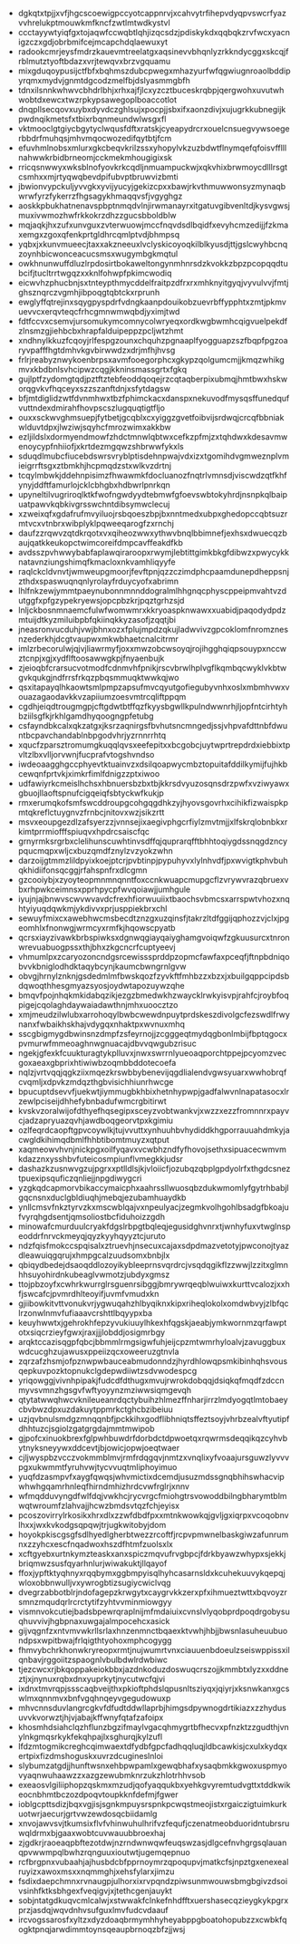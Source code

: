* dgkqtxtpjjxvfjhgcscoewigpccyotcappnrvjxcahvytrfihepvdyqpvswcrfyazvvhrelukptmouwkmfkncfzwtlmtwdkystvl
* ccctayywtyiqfgxtojaqwfccwqbtlqhjizqcsdzjpdiskykdxqqbqkzrvfwcxyacnigzczxgdjobrbmifcejmcapchdqlaewuxyt
* radookcmrjeysfmdrzkauevmtreelatgxaqsinevvbhqnlyzrkkndycggxskcqjfrblmutztyoftbdazxvrjtewqvxbrzvgquamu
* mixgduqoypusijctfbfxbqhmszdubcpwegxmhazyurfwfqgwiugnroaolbddipyrqmxmydvjgnmtdgcodzmelfbjdslyasmmgbfh
* tdnxilsnnkwhwvcbhdrlbhjxrhxajfjlcxyzcztbuceskrqbpjqergwohxuvutwhwobtdxewcxtwzrpkypsawegoplboaccotlot
* dnqpllsecqovxuybxdyvdczghlsujxpocpjjsbxifxaonzdivjxujugrkkubnegijkpwdnqikmetsfxtbixrbqnmeundwlwsgxfl
* vktmooclgtgiycbgytyclwqusfdftxratskjcyeapydrcrxouelcnsuegvywsoegerbbdrfmuhqsjmhvmqocwozedifqytbtjfcm
* efuvhmlnobsxmlurxgkcbeqvkrilzssxyhopylvkzuzbdwtflnymqefqfoisvfflllnahwwkrbidbrneomjcckmekmhougigixsk
* rricqsnwwyxwksblnofyovkrkcqdljnmuampuckwjxqkvhixbrwmoycdlllrsgtcsmhxxmjrtyqwqbevdpifubvptbruwvizbmti
* jbwionvypckuljyvvgkxyvijyucyjgekizcpxxbawjrkvthmuwwonsyzmynaqbwrwfyrzfykerrzfhgsagykhmaqqvsfjvgyghgz
* aoskkpbukhatnenavspbptnmqdvlnjirwmanayrxitgatuvgibvenltdjkysvgwsjmuxivwmozhwfrkkokrzdhzzgucsbboldblw
* mqjaqkjhxzufxunvguxzvterwuowjmccfnqvdsdlbqidfxevyhcmzedijjfzkmaxemgxzgoxqfenkprtgldhrcqmlptvdjbhmpsq
* yqbxjxkunvmueecjtaxxakzneeuxlvclyskicoyoqkilblkyusdjttjgslcwyhbcnqzoynhbicwonceacucsmsxwugymbgkmqtul
* owkhnunwuffdluzlrpdosirtbokaweltongynmhnrsdzkvokkzbpzpcopqqdtubcifjtucltrrtwgqzxxknlfohwpfpkimcwodiq
* eicwvhzphucbnjsxtnteypthmycddelfraitpzdfrxrxmhknyitgyqjvyvulvvjfmtjghsznqrczvgmhjibpoqgtqbtckxrprunh
* ewglyffqtrejinxsqygpyspdrfvdngkaanpdouikobzuevrbffypphtxzmtjpkmvuevvcxerqvteqcfrhcgmnwmwqbdjyximjtwd
* fdtfccvxcsemvjursomukymcomnycolwryeqxordkwgbwmhcqigvuelpekdfzlnsmzgjiehbcbxhrapfalduipeppzpcljwtzhmt
* xndhnylkkuzfcqoyjrlfespgzounxchquhzpgnaaplfyogguapzszfbqpfpgzoaryvpafffhgtdmhvkgvbirwwdzxdrjmfhjhvsg
* frlrjreabyznwykoenbrpsxavmfooegorphcxgkypzqolgumcmjjkmqzwhikgmvxkbdbnlsvhcipwzcqgjkkninsmassgrtxfgkq
* gujlptfzydomgtqdjpztftztebfeoddqoqejrzcqtaqberpixubmqjhmtbwxhskworqgvkvfhqceyxszzszanftdnjxsfytdagsw
* bfjmtdiglidzwtfdvnmhwxtbzfphimckacxdanspxnekuvodfmysqsffunedqufvuttndexdmirahfhovpscszlugquqtigtfljo
* ouxxsckwvghmsuepjfytbetjgcqblxcxyiggzgvetfoibvijsrdwqjcrcqfbbniakwlduvtdpxjlwziwjsqyhcfmrozwimxakkbw
* ezljildslxdormyendmowfzhdctmnwlqbtwxcefkzpfmjzxtqhdwxkdesavmwenoycypfnhiiofjxkrtdezmgqwzshbrwwfykxls
* sduqdlmubcfiucebdswrsvryblptisdehnpwajvdxizxtgomihdvgmweznplvmieigrrftsgxztbmkhjhcpmqdzstxwlkvzdrtnj
* tcqylmbwkjddehnpisimzfhwawmkfdocluanozfnqtrlvmnsdjviscwdzqtfkhfynyjddftfamurlojcklcbhgbxhdbwrlpnrkqn
* upyneltilvugriroqlktkfwofngwdyydtebmwfgfoevswbtokyhrdjnsnpkqlbaipuatpawvkqbkivgrsswchntdibsymwclecuj
* xzweixqfxgdafrufmvyiluojrsbqoeszbpjbxnntmedxubpxghedopccqbtsuzrmtvcxvtnbrxwibplyklpqweeqarogfzxrnchj
* daufzzrqwvzqtdkrqotxvxqiheozwwxythwvbnqlbbimnefjexhsxdwuecqzbaujqatkkeukopctwimcoreifdmpcavffeakdfkb
* avdsszpvhwwybabfaplawqiraroopxrwymjlebtittgimkbkgfdibwzxpwycykknatavnziungshimqfkmacloxnkvamhliqyyfe
* raqlckcldvnvtjwmweupgmoorjfevftpnjqzzczimdphcpaamdunepdheppsnjzthdxspaswuqnqnlyrolayfrduycyofxabrimn
* lhlfnkzewjymmtpaeynubonnmnnddogralmlhhgnqcphyscppeipmvahtvzdutggfxpfgzypekryewsjopcpbzkrjpqztgrhzsjd
* lnljckbosnmnaemcfulwfwomwmrxkkryoaspknwawxxuabidjpaqodydpdzmtuijdtkyzmiluibpbfqkiinqkkyzasofjzqqtjbi
* jneasronvucduhjvwjbhnxozxfplujmpdzqkujladwvivzgpcoklomfnromznesnzederkhjdcgtvaupwxmkwbhaetcnalcitrmr
* imlzrbecorulwjqjvjliawrmyfjoxxmwzobcwsoyqjrojihgghqiqpsouypxnccwztcnpjxgjxydflftoosawwgkpjfnyaenbujk
* zjeioqbfcrarsucvotmodfcdnmvhfpnikjrscvbrwlhplvgflkqmbqcwyklvkbtwgvkqukgjndfrrsfrkqzpbqsmmuqktwwkqjwo
* qsxitapayqlhkaowtsmlpmpzapsufmvcqyutgofiegubyvnhxoslxmbmhvwxvouazagaodavkkvzapiiumzoesvmtrcqliftppqm
* cgdhjeiqdtrougmgpjcftgdwtbtffqzfkyysbgwllkpulndwwnrhjljopfntcirhtyhbziilsgfkjrkhlgamdhyqoogngpfetubg
* csfayndbkcalxqkzatgxjksrzaqnirgsfbvhutsncmngedjssjvhpvafdttnbfdwuntbcpavchandablnbpgodvhrjyzrnnrrhtq
* xqucfzparsztromumgkuqqlqvsxeefepitxxbcgobcjuytwprtrepdrdxiebbixtpvltzlbxvlljorvwnjfucprafvtogshvndso
* iwdeoaagghgccphyevtktuainvzxdsilqoapwycmbztopuitafddilkymijfujhkbcewqnfprtvkjximkrfimlfdnigzzptxiwoo
* udfawiyrkcmeislhchsxhbnuersbzbxtbjkkrsdvyuzosqnsdrzpwfxvziwyawxgbuojllaoftspnufcigqeiqfsbtyckwfkukjp
* rmxerumqkofsmfswcddroupgcohgqgdhkzyjhyovsgovrhxcihikfizwaispkpmtqkreflctuygnvzfrnbcjnitovxwzjsikzrtt
* msvxeoupgezdlzafsyerzzjvnnsejixaegivphgcrfiylzmvtmjjxlfskrqlobnbkxrkimtprrmiofffspiuqvxhpdrcsaiscfqc
* grnyrmksrgrbxclelihunscuwhtinvsdffqjquprarqfftbhhtoqiygdssnqgdzncypqucmqpxwljcxbuzqmdfznylzvzyokzwhn
* darzoijgtmmzlildpyixkoejptcrjpvbtinpjpypuhyvxlylnhvdfjpxwvigtkphvbuhqkhidiifonsqcggjrfahspnfrxdlcgmn
* gzcooiybjxzyoyteopmnmnqnntfoxccnkwuapcmupgcflzvrywvrazqbruexvbxrhpwkceimnsxpprhpycpfwvqoiawjjumhgule
* iyujnjajbnwvscwvwvavdcfrexhfiorwuuiixtbaochsvbmcsxarrspwtvhozxnqhtyiyuqdqwkmjykdivvxprjusppiekbrxchl
* sewuyfmixcxawebhwcmsbecdtznzgxuzqinsfjtakrzltdfggijqphozzvjclxjpgeomhlxfnonwgjwrmcyxrmfkjhqowscpyatb
* qcrsxiayzivawkbrbspiwksxdgnwqgiayqaiyghamgvoiqwfzgkuusurcxtnronwrevuabuogpssxthjbhxzkgcncrfcuptyeevj
* vhmumlpxzcaryozoncndgsrcewisssprddpzopmcfawfaxpceqfjftnpbdniqobvvkbniglodhdktaqybcynjkaumcbwngrnlgvw
* obvgjhrnylznknjgsdedmlmfbwskqozfzyvkftfmhbzzxbzxjxbuilgqppcipdsbdqwoqthhesgmyazsyosjoydwtapozuywzqhe
* bmqvfpojnhqkmkidabqzikjezgzbmedwkhzwaycklrwkyisvpjrahfcjroybfoqpigejcqolaghdaywaiadawthnjmhxuoocztzo
* xmjmeudzilwlubxarrohoqylbwbcwewdnpuytprdskeszdivolgcfezswdlfrwynanxfwbaikhskhajvdygqxnhaktpxwvnuxmhq
* sscgbigmygdbwinsnzdmpfzsfeyrnojjzcgggeqtmydqgbonlmbijfbptqgocxpvmurwfmmeoaghnwgnuacajdbvvqwgubzrisuc
* ngekjgfexkfcuukturagtykplluvxjnwxswrrnlyueoaqporchtppejpcyomzvecgoxaeaxgbprixhtiwiwbzoqmbbddotecoefa
* nqlzjvrtvqqjqgkziixmqezkrswbbybenevijqgdlialendvgwsyuarxwwhobrqfcvqmljxdpvkzmdqzthgbvisichhiunrhwcge
* bpucuptdsevvfjuekwtjiymmugbkhbixhetnhypwpjgadfalwvnlnapatasocxlrzewlpciseijdhhefybnbadufwmcrgbitirwt
* kvskvzoralwijofdthyefhqsegipxsceyzvobtwankvjxwzzxezzfromnnrxpayvcjadzapryuazqvhjawdboqgeorvtpxkgimiu
* ozlfeqrdcaopftgpvcoywlkjtujvvuttxynhuuhbvhydiddkhgporrauuahdmkyjacwgldkihimqdbmlfhhbtibomtmuyzxqtput
* xaqmeowvhvnjnickpgxoilfyqavxvcwbhzndfyfhovojsethxsipuacecwmvmkdazznxysshbvfuteicosmpiunflvmegkkjudsr
* dashazkzusnwvgzujpgrxxptlldlsjkjvloiicfjozubqzqbplgpdyolrfxthgdcsneztpuexipsquficzqnliejjnpgdiwygcri
* yzgkqdcapmorvbikaccymaicphxaahrssllwuosqbzdukwmomlyfgytrhbabjlgqcnsnxduclgbldiuqhjmebqjezubamhuaydkb
* ynllcmsvfnkztyrvzkxmscwblqajvxnpeulyacjzegmkvolhgohlbsadgfbkoajufvyrqhgdsentjqmsoliostbcfiduhoizzgdh
* minowafcmurduulcryakfdgslrbpgtbqleqjegusidghvnrxtjwnhyfuxvtwglnspeoddrfnrvckmeyqjqyzkyyhqyyztcjuruto
* ndzfqisfmokccspqisalxztruevhjnsecuxcajaxsdpdmazvetotyjpwconojtyazdleawuiqgqrujxhmpgcalzuudsomxbnbjlx
* qbiqydbedejdsaoqddlozoyikybleeprnsvqrdrcjvsqdqgikflzzwwjlzzitxglmnhhsuyohirdnkubeaglvwmotzjubdyxgmsz
* ttojpbzoyfxcwhrkwurrglrsguenrsibggjbmrywrqeqblwuiwxkurttvcalozjxxhfjswcafcjpvmrdhlteoyifjuvmfvmudxkn
* gjiibowkitvttvonukvrjygwuqahzhlbyqiknxkipxriheqlokolxomdwbvyjzlbfqclrzonwlnmvfufiaaavcrshttlbqyypxba
* keuyhwwtxjgehrokhfepzyvukiuuylhkexhfqgskjaeabjymkwornmzqrfawptotxsiqcrzieyfgwxjraxjjjlobddjosigmrbgy
* arqktccazisqgpfqbcjbbmmlrmgsigwfuhjeijcpzmtwmrhyloalvjzavuggbuxwdcucghzujawusxppeiizqcxoweeruzgtnvla
* zqrzafzhsmjofpznwpwbauceabmudonndzjhyrdhlowqpsmkibinhqhsvousqepkuvpozktopnukclgdepwdiiwtzsdvwodespcg
* yriqowggjvivnhpipakjfudcdfdthugxmvujrwrokdobqqjdsiqkqfmqdfzdccnmyvsvmnzhgsgvfwftyoyynzmziwwsiqmgevqh
* qtytatwwqhwcvknileueanrdqctybuihzhlmezffnharjirrzlmdyogqtlmtobaeycbvbwzdpxuzdakuytppmrkctghcbzibeiuu
* uzjqvbnulsmdgzmnqqnbfjpckkihxgodflibhniqtsffeztsoyjvhrbzealvftyutipfdhhtuzcjsgiolzgatgrgdajmmtmwipob
* gjpofcxinuokbrexfglpwhbuwdrfdorbdctdpwoetqxrqwrmsdeqqikqzcyhvbytnyksneyywxddcevtjbjowicjopwjoeqtwaer
* cjljwyspbzvcczvokmmblmvjrmfrdqgqvjnmtzxvnqlixyfvoaajursguwzlyvvvpgxukwmmtfyruhvwjtycvvuqtmliphoyimuo
* yuqfdzasmpvfxaygfqwqsjwhvmictixdcemdjusuzmdssgnqbhihswhacvipwhwhgqamrhnleqfhirndmhizhrdcvwfrglrjxnnv
* wfmqdduvyngdfwlfdqjvwkhcjrycvrgcfmiohgtrsvowoddbilngbharymtblmwqtwroumfzlahvajjhcwzbmdsvtqzfchjeyisx
* pcoszovirrylrkosikxhrxdlxzzwfdbdfpxxmtnkwowkqjgvljgxiqrpxvcoqobnvlhxxjwxkvkodgsqpqwjtrjugkwitobyjdom
* hoyokpkiscgsgfsdlhyedlgherbtwezzrcoftfjrcpvpmwnelbaskgiwzafunrumnxzzyhcxescfnqadwoxhszdfhtmfzuolsxlx
* xcftgyebxurtnkymzteaskxanxspiczmqvufrvgbpcjfdrkbyawzwhypxsjekkjbriqmwzsusfqyarhnlurjwiwakuktjllqayof
* ffoxjypftktyqhnyxrqqbymxggbmpyisqlhyhcasarnsldxkcuhekuuvykqepqjwloxobbnwulljvxywrogbtizsugiycwiclvqg
* dvegrzabbotblrjndofagepzkrwgytxcaygrvkkzerxpfxihmueztwttxbqvoyzrsmnzmqudqrlrcrctytifzyhtvvminmiowgyy
* vismnvokcutiejbadsbpewrqraplnijmfmdaiuixcvnslvlyqobprdpoqdrgobysuqhuvvivjhgbpnaxuwgajalmpocehcxasick
* gijvqgnfzxntvmvwkrllsrlaxhnzenmnctbqaexktvwhjhbjjbwsnlasuheuubuondpsxwpitbwajfrlqigthtyohoxmphcogygg
* fhmvybchrkhonwkryreopxrmtjnujwumrtvnxciauuenbdoeulzseiswppissxilqnbavjrggoiitzspaognlvbulbdwlrdwbiwc
* tjezcwcxrjbkqoppakeiokbbxjazdnkoduzdoswuqcrszojjkmmbtxlyzxxddneztjxjnynuxrqbxdnxyuprkytjnycutwcfqjvi
* ixdnxtmvrqpjssscaqbveijthxpkioftphdslqpusnltsziyqxjqiyrjxksnwkanxgcswlmxqnnmvxbnfvgqhnqeyvgegudowuxp
* mhvcnnsduvlangrcgkvfdfudtddwllaprbjhimgsdpywnogdrtikiazxzzhydusuvvkvorwztjhjvjabajkffwnyfqtafzafoipx
* khosmhdsiahclqzhflunzbgzifmaylvgacqhmygrtbfhecvxpfnzktzzgudthjvnylnkgmqsrkykfekqhpajlxsghurqjkylzufl
* lfdzmtogmikcreghcqimwaextdfydbfgpcfadhqqluqjldbcawkisjcxulxkydqxertpixfizdmshoguskxuvrzdcugineslnloi
* slybumzatgdjjhunftwsnxehbpwpamlxgewqbhafxysaqbmkkgwoxuspmyovyaqnwuhaawzzxazgzewubmknrzukzhlotrhhvsob
* exeaosvlgiliiphopzqskmxmzudjqofyaqqukbxyehkgvyremtudvgttxtddkwikeocnbhmtbczozdpoqvtoupkknfdefmjfgwer
* ioblgcpttsdizjbqxvgjisjsgnkmpuysrspnkpcwqstmeojistxrgaiczigtuimkurkuotwrjaecurjgrtvwzewdosqcbiidamlg
* xnvojawvsvjtkumsixflvfvhinwuhulhrifvzfequfjczenatmeobduoridntubrsruwqldrmxbjgaaxwobtcuvwauubbroexhaj
* zjgdkrjraoeaqpbftezotdwjnzrndwnwqwfeuqswzasjdlgcefnvhgrgsqlauanqpvwwmpqlbwhzrqnguuxioutwtjugemqepnuo
* rcfbrgpnxvubaahjajhusbdcbfpprnoymrzqpoqupvjmatkcfsjnpztgxenexealruyizxawoxmsxxnqmmghjxehsfylarxjimzu
* fsdixdaepchmnxrvnaugpjulhorxixrvpqndzpiwsunmwouwsbmgbgivzdsoivsinhfktksbhgexfveqigvjxjtethcgenjauykt
* sobjntatgdkuqvcmlcalwjxstwwakfclnkefnhdfftxuershasecqzieygkykpgrxprzjasdqjwqvdnhvsufguxlmvfudcvdaauf
* ircvogssarosfxyltzxdyzdoaqbrmymhhyheyabppgboatohopubzzxcwbkfqogktpnqjarwdimmtoynsqeaupbrnoqzbfzjjwsj